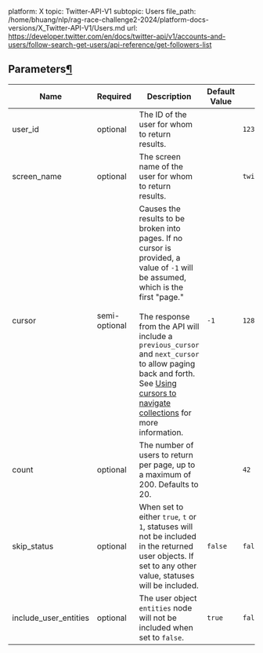 platform: X
topic: Twitter-API-V1
subtopic: Users
file_path: /home/bhuang/nlp/rag-race-challenge2-2024/platform-docs-versions/X_Twitter-API-V1/Users.md
url: https://developer.twitter.com/en/docs/twitter-api/v1/accounts-and-users/follow-search-get-users/api-reference/get-followers-list


## Parameters[¶](#parameters "Permalink to this headline")

| Name | Required | Description | Default Value | Example |
| --- | --- | --- | --- | --- |
| user\_id | optional | The ID of the user for whom to return results. |     | `12345` |
| screen\_name | optional | The screen name of the user for whom to return results. |     | `twitterdev` |
| cursor | semi-optional | Causes the results to be broken into pages. If no cursor is provided, a value of `-1` will be assumed, which is the first "page."<br><br>The response from the API will include a `previous_cursor` and `next_cursor` to allow paging back and forth. See [Using cursors to navigate collections](https://developer.twitter.com/en/docs/basics/cursoring) for more information. | `-1` | `12893764510938` |
| count | optional | The number of users to return per page, up to a maximum of 200. Defaults to 20. |     | `42` |
| skip\_status | optional | When set to either `true`, `t` or `1`, statuses will not be included in the returned user objects. If set to any other value, statuses will be included. | `false` | `false` |
| include\_user\_entities | optional | The user object `entities` node will not be included when set to `false`. | `true` | `false` |